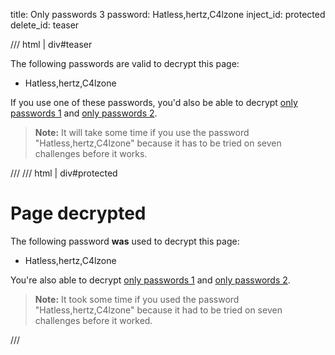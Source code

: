title: Only passwords 3
password: Hatless,hertz,C4lzone
inject_id: protected
delete_id: teaser

/// html | div#teaser

The following passwords are valid to decrypt this page:

  - Hatless,hertz,C4lzone

If you use one of these passwords, you'd also be able to decrypt [only passwords 1](onlypasswords1.md) and [only passwords 2](onlypasswords2.md).

> **Note:** It will take some time if you use the password "Hatless,hertz,C4lzone"
> because it has to be tried on seven challenges before it works.

///
/// html | div#protected

<h1>Page decrypted</h1>

The following password **was** used to decrypt this page:

  - Hatless,hertz,C4lzone

You're also able to decrypt [only passwords 1](onlypasswords1.md) and [only passwords 2](onlypasswords2.md).

> **Note:** It took some time if you used the password "Hatless,hertz,C4lzone"
> because it had to be tried on seven challenges before it worked.

<script id="autostart">
const ctheme = 'css/w3-theme-44bb4f-mono';
document.getElementById('theme-auto').href = base_url + '/' + ctheme + '.css';
document.getElementById('theme-light').href = base_url + '/' + ctheme + '-light.css';
document.getElementById('theme-dark').href = base_url + '/' + ctheme + '-dark.css';
</script>
///